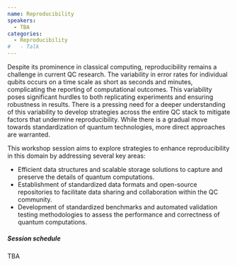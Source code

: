 ```yaml
---
name: Reproducibility
speakers:
  - TBA
categories:
  - Reproducibility
#   - Talk
---
```


Despite its prominence in classical computing, reproducibility remains a challenge in current QC research. The variability in error rates for individual qubits occurs on a time scale as short as seconds and minutes, complicating the reporting of computational outcomes. This variability poses significant hurdles to both replicating experiments and ensuring robustness in results. There is a pressing need for a deeper understanding of this variability to develop strategies across the entire QC stack to mitigate factors that undermine reproducibility. While there is a gradual move towards standardization of quantum technologies, more direct approaches are warranted.

This workshop session aims to explore strategies to enhance reproducibility in this domain by addressing several key areas:
- Efficient data structures and scalable storage solutions to capture and preserve the details of quantum computations.
- Establishment of standardized data formats and open-source repositories to facilitate data sharing and collaboration within the QC community.
- Development of standardized benchmarks and automated
validation testing methodologies to assess the performance and correctness of quantum computations.

##### Session schedule

TBA